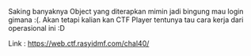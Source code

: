 Saking banyaknya Object yang diterapkan mimin jadi bingung mau login gimana :(. Akan tetapi kalian kan CTF Player tentunya tau cara kerja dari operasional ini :D

Link : https://web.ctf.rasyidmf.com/chal40/